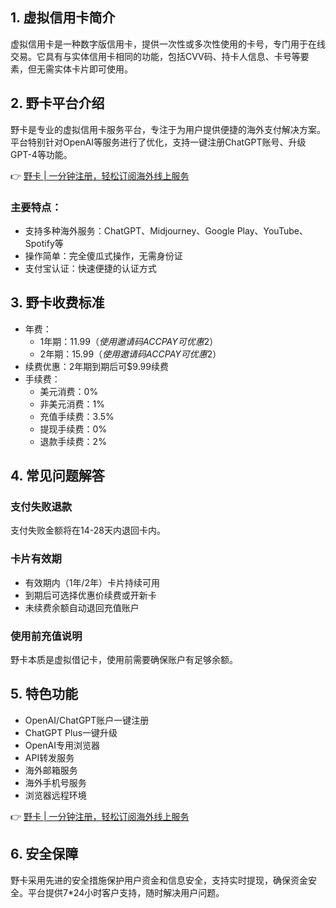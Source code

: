 ## 1. 虚拟信用卡简介

虚拟信用卡是一种数字版信用卡，提供一次性或多次性使用的卡号，专门用于在线交易。它具有与实体信用卡相同的功能，包括CVV码、持卡人信息、卡号等要素，但无需实体卡片即可使用。

## 2. 野卡平台介绍

野卡是专业的虚拟信用卡服务平台，专注于为用户提供便捷的海外支付解决方案。平台特别针对OpenAI等服务进行了优化，支持一键注册ChatGPT账号、升级GPT-4等功能。

👉 [野卡 | 一分钟注册，轻松订阅海外线上服务](https://bit.ly/bewildcard)

### 主要特点：
- 支持多种海外服务：ChatGPT、Midjourney、Google Play、YouTube、Spotify等
- 操作简单：完全傻瓜式操作，无需身份证
- 支付宝认证：快速便捷的认证方式

## 3. 野卡收费标准

- 年费：
  - 1年期：$11.99（使用邀请码ACCPAY可优惠$2）
  - 2年期：$15.99（使用邀请码ACCPAY可优惠$2）
- 续费优惠：2年期到期后可$9.99续费
- 手续费：
  - 美元消费：0%
  - 非美元消费：1%
  - 充值手续费：3.5%
  - 提现手续费：0%
  - 退款手续费：2%

## 4. 常见问题解答

### 支付失败退款
支付失败金额将在14-28天内退回卡内。

### 卡片有效期
- 有效期内（1年/2年）卡片持续可用
- 到期后可选择优惠价续费或开新卡
- 未续费余额自动退回充值账户

### 使用前充值说明
野卡本质是虚拟借记卡，使用前需要确保账户有足够余额。

## 5. 特色功能

- OpenAI/ChatGPT账户一键注册
- ChatGPT Plus一键升级
- OpenAI专用浏览器
- API转发服务
- 海外邮箱服务
- 海外手机号服务
- 浏览器远程环境

👉 [野卡 | 一分钟注册，轻松订阅海外线上服务](https://bit.ly/bewildcard)

## 6. 安全保障

野卡采用先进的安全措施保护用户资金和信息安全，支持实时提现，确保资金安全。平台提供7*24小时客户支持，随时解决用户问题。